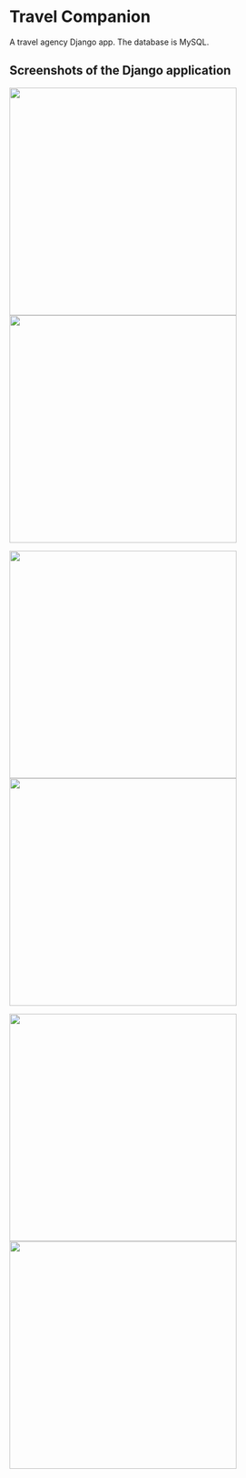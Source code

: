 # Travel Companion
A travel agency Django app. The database is MySQL.

## Screenshots of the Django application

<p float="left">
<img src="https://github.com/anthonyc1/TravelLite/blob/master/screenshots/login.png" width="400px">
<img src="https://github.com/anthonyc1/TravelLite/blob/master/screenshots/explore.png" width="400px">
</p>

<p float="left">
<img src="https://github.com/anthonyc1/TravelLite/blob/master/screenshots/flights.png" width="400px">
<img src="https://github.com/anthonyc1/TravelLite/blob/master/screenshots/flights_data.png" width="400px">
</p>

<p float="left">
<img src="https://github.com/anthonyc1/TravelLite/blob/master/screenshots/booking.png" width="400px">
<img src="https://github.com/anthonyc1/TravelLite/blob/master/screenshots/review.png" width="400px">
</p>

